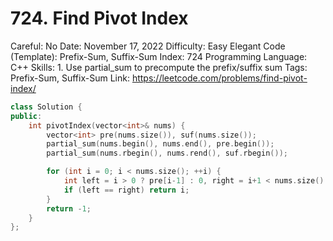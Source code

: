 # 724. Find Pivot Index

Careful: No
Date: November 17, 2022
Difficulty: Easy
Elegant Code (Template): Prefix-Sum, Suffix-Sum
Index: 724
Programming Language: C++
Skills: 1. Use partial_sum to precompute the prefix/suffix sum
Tags: Prefix-Sum, Suffix-Sum
Link: https://leetcode.com/problems/find-pivot-index/

```cpp
class Solution {
public:
    int pivotIndex(vector<int>& nums) {
        vector<int> pre(nums.size()), suf(nums.size());
        partial_sum(nums.begin(), nums.end(), pre.begin());
        partial_sum(nums.rbegin(), nums.rend(), suf.rbegin());

        for (int i = 0; i < nums.size(); ++i) {
            int left = i > 0 ? pre[i-1] : 0, right = i+1 < nums.size() ? suf[i+1] : 0;
            if (left == right) return i;
        }
        return -1;
    }
};
```
